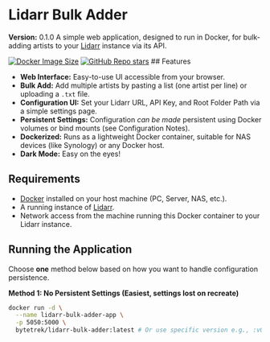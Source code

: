 # Lidarr Bulk Adder

**Version:** 0.1.0 A simple web application, designed to run in Docker, for bulk-adding artists to your [Lidarr](https://lidarr.audio/) instance via its API.

[![Docker Image Size](https://img.shields.io/docker/image-size/bytetrek/lidarr-bulk-adder/latest)](https://hub.docker.com/r/bytetrek/lidarr-bulk-adder) [![GitHub Repo stars](https://img.shields.io/github/stars/ByteTr3k/lidarr-bulk-adder?style=social)](https://github.com/ByteTr3k/lidarr-bulk-adder) ## Features

* **Web Interface:** Easy-to-use UI accessible from your browser.
* **Bulk Add:** Add multiple artists by pasting a list (one artist per line) or uploading a `.txt` file.
* **Configuration UI:** Set your Lidarr URL, API Key, and Root Folder Path via a simple settings page.
* **Persistent Settings:** Configuration *can be made* persistent using Docker volumes or bind mounts (see Configuration Notes).
* **Dockerized:** Runs as a lightweight Docker container, suitable for NAS devices (like Synology) or any Docker host.
* **Dark Mode:** Easy on the eyes!

## Requirements

* [Docker](https://www.docker.com/) installed on your host machine (PC, Server, NAS, etc.).
* A running instance of [Lidarr](https://lidarr.audio/).
* Network access from the machine running this Docker container to your Lidarr instance.

## Running the Application

Choose **one** method below based on how you want to handle configuration persistence.

**Method 1: No Persistent Settings (Easiest, settings lost on recreate)**

```bash
docker run -d \
  --name lidarr-bulk-adder-app \
  -p 5050:5000 \
  bytetrek/lidarr-bulk-adder:latest # Or use specific version e.g., :v0.1.0